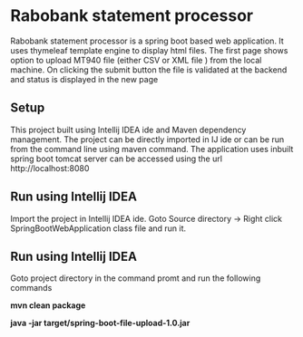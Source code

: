 Rabobank statement processor
===================
Rabobank statement processor is a spring boot based web application. It uses thymeleaf template engine to display html files. The first page shows
option to upload MT940 file (either CSV or XML file ) from the local machine. On clicking the submit button the file is validated at the 
backend and status is displayed in the new page 


## Setup ##

This project built using Intellij IDEA ide and Maven dependency management. The project can be directly imported in IJ ide or can be run from the 
command line using maven command. The application uses inbuilt spring boot tomcat server can be accessed using the url http://localhost:8080


## Run using Intellij IDEA ##

Import the project in Intellij IDEA ide. Goto Source directory -> Right click SpringBootWebApplication class file and run it.


## Run using Intellij IDEA ##

Goto project directory in the command promt and run the following commands

__mvn clean package__

__java -jar target/spring-boot-file-upload-1.0.jar__